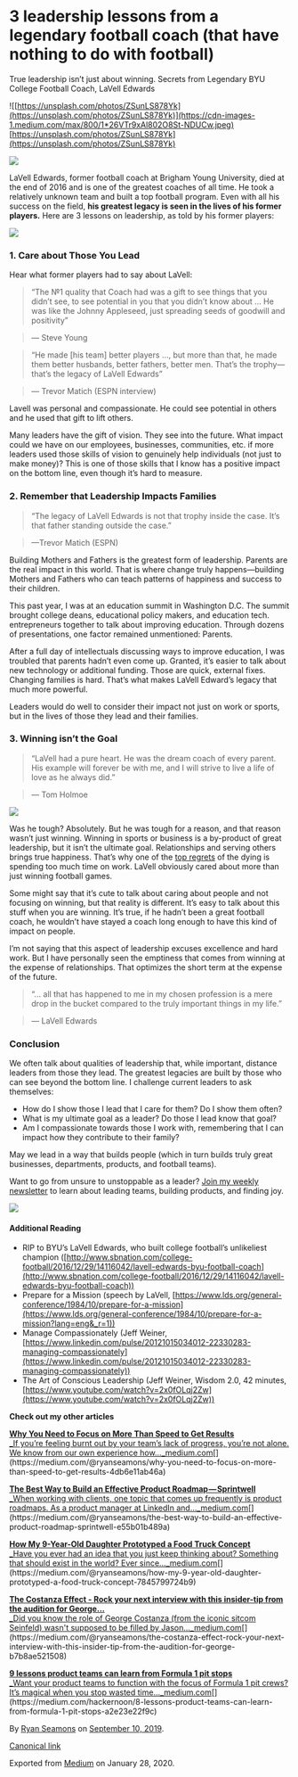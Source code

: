 <!-- @@master = blog-template.html
{"title":"3 leadership lessons from a legendary football coach", "description":"True leadership isn't just about winning. Secrets from legendary BYU football coach, LaVell Edwards.", "url":"https://ryanseamons.com/lavell-leadership"}
-->

<!-- @@block = blog-post-->

# 3 leadership lessons from a legendary football coach (that have nothing to do with football)

True leadership isn’t just about winning. Secrets from Legendary BYU College Football Coach, LaVell Edwards

![[https://unsplash.com/photos/ZSunLS878Yk](https://unsplash.com/photos/ZSunLS878Yk)](https://cdn-images-1.medium.com/max/800/1*26VTr9xAl802O8St-NDUCw.jpeg)
[https://unsplash.com/photos/ZSunLS878Yk](https://unsplash.com/photos/ZSunLS878Yk)

![](https://cdn-images-1.medium.com/max/800/1*PalFOrCbaNNwHD6_OQ9UMQ.jpeg)

LaVell Edwards, former football coach at Brigham Young University, died at the end of 2016 and is one of the greatest coaches of all time. He took a relatively unknown team and built a top football program. Even with all his success on the field, **his greatest legacy is seen in the lives of his former players.** Here are 3 lessons on leadership, as told by his former players:

[![](https://cdn-images-1.medium.com/max/800/1*4yiFgiM1SIAyjgbfNbSkiw.png)](https://ryanseamons.substack.com/)

### 1\. Care about Those You Lead

Hear what former players had to say about LaVell:

> “The №1 quality that Coach had was a gift to see things that you didn’t see, to see potential in you that you didn’t know about … He was like the Johnny Appleseed, just spreading seeds of goodwill and positivity”

> — Steve Young

> “He made \[his team\] better players …, but more than that, he made them better husbands, better fathers, better men. That’s the trophy—that’s the legacy of LaVell Edwards”

> — Trevor Matich (ESPN interview)

Lavell was personal and compassionate. He could see potential in others and he used that gift to lift others.

Many leaders have the gift of vision. They see into the future. What impact could we have on our employees, businesses, communities, etc. if more leaders used those skills of vision to genuinely help individuals (not just to make money)? This is one of those skills that I know has a positive impact on the bottom line, even though it’s hard to measure.

### 2\. Remember that Leadership Impacts Families

> “The legacy of LaVell Edwards is not that trophy inside the case. It’s that father standing outside the case.”

> —Trevor Matich (ESPN)

Building Mothers and Fathers is the greatest form of leadership. Parents are the real impact in this world. That is where change truly happens—building Mothers and Fathers who can teach patterns of happiness and success to their children.

This past year, I was at an education summit in Washington D.C. The summit brought college deans, educational policy makers, and education tech. entrepreneurs together to talk about improving education. Through dozens of presentations, one factor remained unmentioned: Parents.

After a full day of intellectuals discussing ways to improve education, I was troubled that parents hadn’t even come up. Granted, it’s easier to talk about new technology or additional funding. Those are quick, external fixes. Changing families is hard. That’s what makes LaVell Edward’s legacy that much more powerful.

Leaders would do well to consider their impact not just on work or sports, but in the lives of those they lead and their families.

### 3\. Winning isn’t the Goal

> “LaVell had a pure heart. He was the dream coach of every parent. His example will forever be with me, and I will strive to live a life of love as he always did.”

> — Tom Holmoe

![](https://cdn-images-1.medium.com/max/800/1*7-1f9cJQkTZnqIfbk3G7Rw.jpeg)

Was he tough? Absolutely. But he was tough for a reason, and that reason wasn’t just winning. Winning in sports or business is a by-product of great leadership, but it isn’t the ultimate goal. Relationships and serving others brings true happiness. That’s why one of the [top regrets](http://www.bronnieware.com/blog/regrets-of-the-dying) of the dying is spending too much time on work. LaVell obviously cared about more than just winning football games.

Some might say that it’s cute to talk about caring about people and not focusing on winning, but that reality is different. It’s easy to talk about this stuff when you are winning. It’s true, if he hadn’t been a great football coach, he wouldn’t have stayed a coach long enough to have this kind of impact on people.

I’m not saying that this aspect of leadership excuses excellence and hard work. But I have personally seen the emptiness that comes from winning at the expense of relationships. That optimizes the short term at the expense of the future.

> “… all that has happened to me in my chosen profession is a mere drop in the bucket compared to the truly important things in my life.”

> — LaVell Edwards

### Conclusion

We often talk about qualities of leadership that, while important, distance leaders from those they lead. The greatest legacies are built by those who can see beyond the bottom line. I challenge current leaders to ask themselves:

*   How do I show those I lead that I care for them? Do I show them often?
*   What is my ultimate goal as a leader? Do those I lead know that goal?
*   Am I compassionate towards those I work with, remembering that I can impact how they contribute to their family?

May we lead in a way that builds people (which in turn builds truly great businesses, departments, products, and football teams).

Want to go from unsure to unstoppable as a leader? [Join my weekly newsletter](https://ryanseamons.substack.com/) to learn about leading teams, building products, and finding joy.

[![](https://cdn-images-1.medium.com/max/800/1*4yiFgiM1SIAyjgbfNbSkiw.png)](https://ryanseamons.substack.com/)

#### **Additional Reading**

*   RIP to BYU’s LaVell Edwards, who built college football’s unlikeliest champion ([http://www.sbnation.com/college-football/2016/12/29/14116042/lavell-edwards-byu-football-coach](http://www.sbnation.com/college-football/2016/12/29/14116042/lavell-edwards-byu-football-coach))
*   Prepare for a Mission (speech by LaVell, [https://www.lds.org/general-conference/1984/10/prepare-for-a-mission](https://www.lds.org/general-conference/1984/10/prepare-for-a-mission?lang=eng&_r=1))
*   Manage Compassionately (Jeff Weiner, [https://www.linkedin.com/pulse/20121015034012-22330283-managing-compassionately](https://www.linkedin.com/pulse/20121015034012-22330283-managing-compassionately))
*   The Art of Conscious Leadership (Jeff Weiner, Wisdom 2.0, 42 minutes, [https://www.youtube.com/watch?v=2x0fOLqj2Zw](https://www.youtube.com/watch?v=2x0fOLqj2Zw))

**Check out my other articles**

[**Why You Need to Focus on More Than Speed to Get Results**  
_If you’re feeling burnt out by your team’s lack of progress, you’re not alone. We know from our own experience how…_medium.com](https://medium.com/@ryanseamons/why-you-need-to-focus-on-more-than-speed-to-get-results-4db6e11ab46a "https://medium.com/@ryanseamons/why-you-need-to-focus-on-more-than-speed-to-get-results-4db6e11ab46a")[](https://medium.com/@ryanseamons/why-you-need-to-focus-on-more-than-speed-to-get-results-4db6e11ab46a)

[**The Best Way to Build an Effective Product Roadmap — Sprintwell**  
_When working with clients, one topic that comes up frequently is product roadmaps. As a product manager at LinkedIn and…_medium.com](https://medium.com/@ryanseamons/the-best-way-to-build-an-effective-product-roadmap-sprintwell-e55b01b489a "https://medium.com/@ryanseamons/the-best-way-to-build-an-effective-product-roadmap-sprintwell-e55b01b489a")[](https://medium.com/@ryanseamons/the-best-way-to-build-an-effective-product-roadmap-sprintwell-e55b01b489a)

[**How My 9-Year-Old Daughter Prototyped a Food Truck Concept**  
_Have you ever had an idea that you just keep thinking about? Something that should exist in the world? Ever since…_medium.com](https://medium.com/@ryanseamons/how-my-9-year-old-daughter-prototyped-a-food-truck-concept-7845799724b9 "https://medium.com/@ryanseamons/how-my-9-year-old-daughter-prototyped-a-food-truck-concept-7845799724b9")[](https://medium.com/@ryanseamons/how-my-9-year-old-daughter-prototyped-a-food-truck-concept-7845799724b9)

[**The Costanza Effect - Rock your next interview with this insider-tip from the audition for George…**  
_Did you know the role of George Costanza (from the iconic sitcom Seinfeld) wasn't supposed to be filled by Jason…_medium.com](https://medium.com/@ryanseamons/the-costanza-effect-rock-your-next-interview-with-this-insider-tip-from-the-audition-for-george-b7b8ae521508 "https://medium.com/@ryanseamons/the-costanza-effect-rock-your-next-interview-with-this-insider-tip-from-the-audition-for-george-b7b8ae521508")[](https://medium.com/@ryanseamons/the-costanza-effect-rock-your-next-interview-with-this-insider-tip-from-the-audition-for-george-b7b8ae521508)

[**9 lessons product teams can learn from Formula 1 pit stops**  
_Want your product teams to function with the focus of Formula 1 pit crews? It’s magical when you stop wasted time…_medium.com](https://medium.com/hackernoon/8-lessons-product-teams-can-learn-from-formula-1-pit-stops-a2e23e22f9c "https://medium.com/hackernoon/8-lessons-product-teams-can-learn-from-formula-1-pit-stops-a2e23e22f9c")[](https://medium.com/hackernoon/8-lessons-product-teams-can-learn-from-formula-1-pit-stops-a2e23e22f9c)

By [Ryan Seamons](https://medium.com/@ryanseamons) on [September 10, 2019](https://medium.com/p/19aee7c3dac2).

[Canonical link](https://medium.com/@ryanseamons/3-leadership-lessons-from-a-legendary-football-coach-that-have-nothing-to-do-with-football-19aee7c3dac2)

Exported from [Medium](https://medium.com) on January 28, 2020.